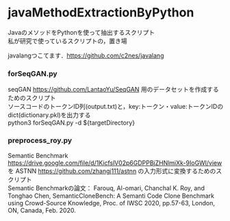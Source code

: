 # javaMethodExtractionByPython

JavaのメソッドをPythonを使って抽出するスクリプト  
私が研究で使っているスクリプトの，置き場

javalangつこてます．<https://github.com/c2nes/javalang>

### forSeqGAN.py

seqGAN <https://github.com/LantaoYu/SeqGAN> 用のデータセットを作成するためのスクリプト  
ソースコードのトークンID列(output.txt)と，key:トークン・value:トークンIDのdict(dictionary.pkl)を出力する  
python3 forSeqGAN.py -d ${targetDirectory}  

### preprocess_roy.py

Semantic Benchmark <https://drive.google.com/file/d/1KicfslV02p6GDPPBjZHNlmiXk-9IoGWl/view> を ASTNN <https://github.com/zhangj111/astnn> の入力形式に変換するためのスクリプト  
Semantic Benchmarkの論文： Farouq, Al-omari, Chanchal K. Roy, and Tonghao Chen, SemanticCloneBench: A Semanti Code Clone Benchmark using Crowd-Source Knowledge, Proc. of IWSC 2020, pp.57-63, London, ON, Canada, Feb. 2020.  
